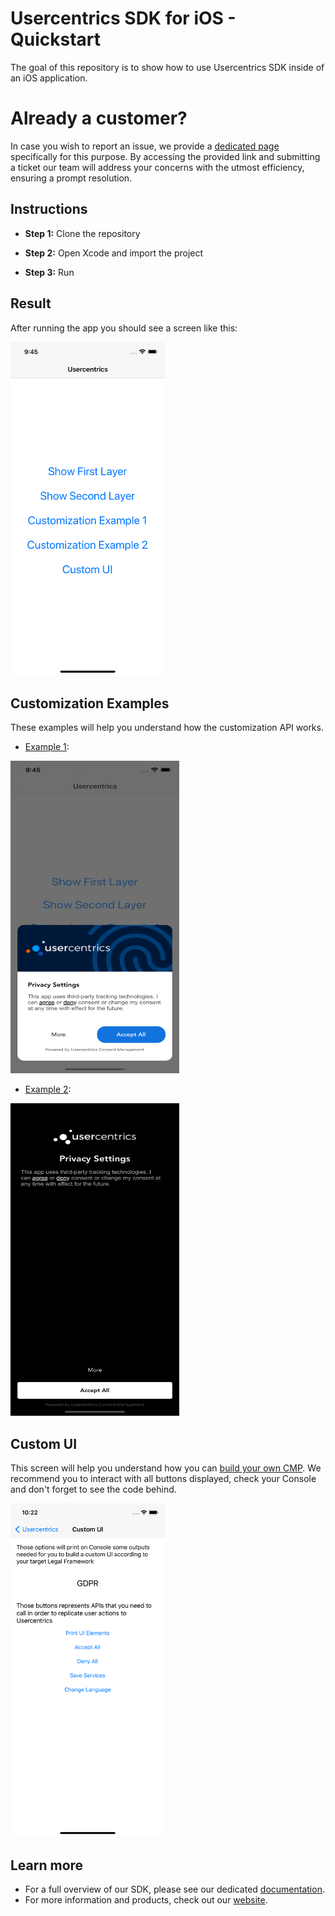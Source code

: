 # Usercentrics SDK for iOS - Quickstart

The goal of this repository is to show how to use Usercentrics SDK inside of an iOS application.

# Already a customer?

In case you wish to report an issue, we provide a [dedicated page](https://usercentricssupport.zendesk.com/hc/en-us/requests/new) specifically for this purpose. By accessing the provided link and submitting a ticket our team will address your concerns with the utmost efficiency, ensuring a prompt resolution.

Instructions
------------

* **Step 1:** Clone the repository

* **Step 2:** Open Xcode and import the project

* **Step 3:** Run

Result
------------

After running the app you should see a screen like this:

<img src="screenshots/main.png" height="534" width="247"/>

Customization Examples
------------

These examples will help you understand how the customization API works.

- [Example 1](https://github.com/Usercentrics/ios-sample/tree/main/iOSSampleApp/ViewControllers/Main/FirstLayerCustomizations.swift#L5):
  
<img src="screenshots/customization1.png" height="500" width="270"/>
  
- [Example 2](https://github.com/Usercentrics/ios-sample/tree/main/iOSSampleApp/ViewControllers/Main/FirstLayerCustomizations.swift#L36):
  
<img src="screenshots/customization2.png" height="500" width="270"/>

Custom UI
------------

This screen will help you understand how you can [build your own CMP](https://docs.usercentrics.com/cmp_in_app_sdk/latest/collect_consent/build_own_cmp/).
We recommend you to interact with all buttons displayed, check your Console and don't forget to see the code behind.

<img src="screenshots/custom_ui.png" height="534" width="247"/>

Learn more
------------

- For a full overview of our SDK, please see our dedicated [documentation](https://docs.usercentrics.com/cmp_in_app_sdk/latest/).
- For more information and products, check out our [website](https://usercentrics.com).

